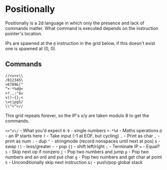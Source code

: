# Positionally

Positionally is a 2d language in which only the presence and lack of commands matter. What command is executed depends on the instruction pointer's location.

IPs are spawned at the `@` instruction in the grid below, if this doesn't exist one is spawned at (0, 0).

## Commands

```
//<v>v\\
/012345\
>6789&|^
^+-*%d@<
>?.,:"$v
v()~{};<
\=sjpgS/
\\^<^>//
```

This grid repeats forever, so the IP's x/y are taken modulo 8 to get the commands.

`<>^v\/` - What you'd expect
`0-9` - single numbers
`+-*%d` - Maths operations
`@` - an IP starts here
`?` - Take input (-1 at EOF, but cycling)
`.` - Print as char
`,` - print as num
`:` - dup
`"` - stringmode (record nonspaces until next at pos)
`$` - swap
`()` - less/greater
`~` - pop
`{}` - shift left/right
`;` - Terminate IP
`=` - Equal?
`s` - Skip next op if nonzero
`j` - Pop two numbers and jump
`p` - Pop two numbers and an ord and put char
`g` - Pop two numbers and get char at point
`S` - Unconditionally skip next instruction
`&|` - push/pop global stack 

